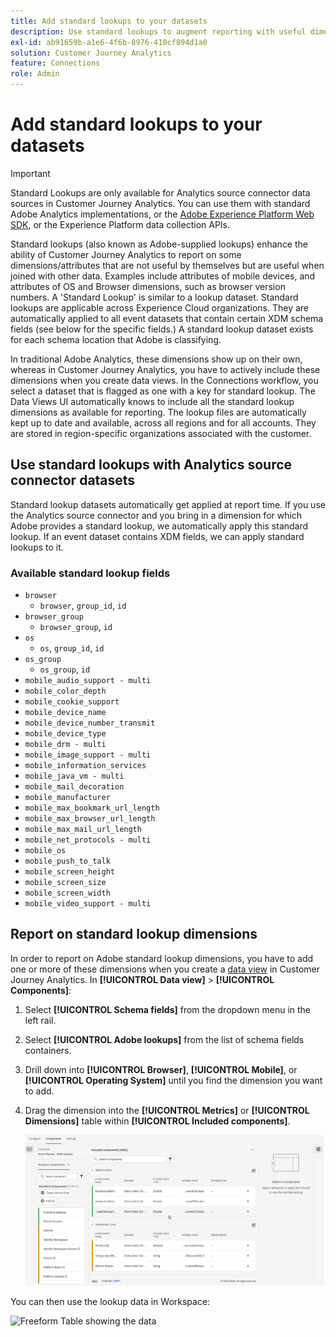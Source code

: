 ```yaml
---
title: Add standard lookups to your datasets
description: Use standard lookups to augment reporting with useful dimensions in Customer Journey Analytics.
exl-id: ab91659b-a1e6-4f6b-8976-410cf894d1a0
solution: Customer Journey Analytics
feature: Connections
role: Admin
---
```

# Add standard lookups to your datasets

>[!IMPORTANT]
>
>Standard Lookups are only available for Analytics source connector data sources in Customer Journey Analytics. You can use them with standard Adobe Analytics implementations, or the [Adobe Experience Platform Web SDK](https://experienceleague.adobe.com/docs/experience-platform/edge/home.html), or the Experience Platform data collection APIs.
>

Standard lookups (also known as Adobe-supplied lookups) enhance the ability of Customer Journey Analytics to report on some dimensions/attributes that are not useful by themselves but are useful when joined with other data. Examples include attributes of mobile devices, and attributes of OS and Browser dimensions, such as browser version numbers. A 'Standard Lookup' is similar to a lookup dataset. Standard lookups are applicable across Experience Cloud organizations. They are automatically applied to all event datasets that contain certain XDM schema fields (see below for the specific fields.) A standard lookup dataset exists for each schema location that Adobe is classifying.

In traditional Adobe Analytics, these dimensions show up on their own, whereas in Customer Journey Analytics, you have to actively include these dimensions when you create data views. In the Connections workflow, you select a dataset that is flagged as one with a key for standard lookup. The Data Views UI automatically knows to include all the standard lookup dimensions as available for reporting. The lookup files are automatically kept up to date and available, across all regions and for all accounts. They are stored in region-specific organizations associated with the customer.

## Use standard lookups with Analytics source connector datasets

Standard lookup datasets automatically get applied at report time. If you use the Analytics source connector and you bring in a dimension for which Adobe provides a standard lookup, we automatically apply this standard lookup. If an event dataset contains XDM fields, we can apply standard lookups to it.

<!--
### Specific IDs that need to be populated

The following IDs need to be populated in the specific XDM mixins for this functionality to work:

* Environment Details Mixin – device/typeID value populated - Must match Device Atlas IDs and will populate device data.
* Adobe Analytics ExperienceEvent Template Mixin or Adobe Analytics ExperienceEvent Full Extension Mixin with analytics/environment/browserIDStr and analytics/environment/operatingSystemIDStr. Both must match the Adobe IDs and  populate browser and OS data, respectively.

You need these mixins with the three IDs populated (device/typeID, environment/browserIDStr, and environment/operatingSystemIDStr). The lookup dimensions will then be pulled automatically by Customer Journey Analytics and will be available in the Data View.

The catch here is that they can only populate those IDs today if they have a direct relationship with Device Atlas. They are Device Atlas IDs, and they provide an API to allow a customer to look them up. This is a significant hurdle, and we may just want to take the reference to this capability out of the product documentation until we have a productized way to expose the Device Atlas ID lookup functionality.
-->

### Available standard lookup fields

* `browser`
   * `browser`, `group_id`, `id`
* `browser_group`
   * `browser_group`, `id`
* `os`
   * `os`, `group_id`, `id`
* `os_group`
   * `os_group`, `id`
* `mobile_audio_support - multi`
* `mobile_color_depth`
* `mobile_cookie_support`
* `mobile_device_name`
* `mobile_device_number_transmit`
* `mobile_device_type`
* `mobile_drm - multi`
* `mobile_image_support - multi`
* `mobile_information_services`
* `mobile_java_vm - multi`
* `mobile_mail_decoration`
* `mobile_manufacturer`
* `mobile_max_bookmark_url_length`
* `mobile_max_browser_url_length`
* `mobile_max_mail_url_length`
* `mobile_net_protocols - multi`
* `mobile_os`
* `mobile_push_to_talk`
* `mobile_screen_height`
* `mobile_screen_size`
* `mobile_screen_width`
* `mobile_video_support - multi`

## Report on standard lookup dimensions

In order to report on Adobe standard lookup dimensions, you have to add one or more of these dimensions when you create a [data view](/help/data-views/data-views.md) in Customer Journey Analytics. In **[!UICONTROL Data view]** > **[!UICONTROL Components]**:

1. Select **[!UICONTROL Schema fields]** from the dropdown menu in the left rail.
1. Select **[!UICONTROL Adobe lookups]** from the list of schema fields containers.
1. Drill down into **[!UICONTROL Browser]**, **[!UICONTROL Mobile]**, or **[!UICONTROL Operating System]** until you find the dimension you want to add.
1. Drag the dimension into the **[!UICONTROL Metrics]** or **[!UICONTROL Dimensions]** table within **[!UICONTROL Included components]**.

   ![Create a data view showing the Add Components list](assets/add-standard-lookup-dimension.gif)

You can then use the lookup data in Workspace:

![Freeform Table showing the data](assets/gl-reporting.png)
